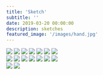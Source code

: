 ```yaml
---
title: 'Sketch'
subtitle: ''
date: 2019-03-20 00:00:00
description: sketches
featured_image: '/images/hand.jpg'
---
```


<div class="gallery" data-columns="3">
	<img src="/images/sketch/01.jpg">
	<img src="/images/sketch/02.jpg">
	<img src="/images/sketch/03.jpg">
	<img src="/images/sketch/04.jpg">
	<img src="/images/sketch/05.jpg">
	<img src="/images/sketch/06.jpg">
	<img src="/images/sketch/07.jpg">
</div>

<div class="gallery" data-columns="3">
	<img src="/images/sketch/08.jpg">
	<img src="/images/sketch/09.jpg">
	<img src="/images/sketch/10.jpg">
	<img src="/images/sketch/11.jpg">
	<img src="/images/sketch/12.jpg">
	<img src="/images/sketch/13.jpg">
	<img src="/images/sketch/14.jpg">
</div>
<div class="gallery" data-columns="3">
	<img src="/images/sketch/15.jpg">
	<img src="/images/sketch/16.jpg">
</div>
